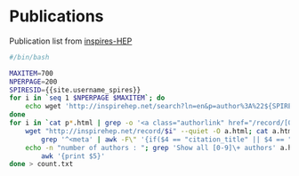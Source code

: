 # Publications
Publication list from [inspires-HEP](http://inspirehep.net/search?ln=en&p=author%3A%22{{site.username_spires}}%22+AND+collection%3Aciteable&rg=300&jrec=1)

```bash
#/bin/bash

MAXITEM=700
NPERPAGE=200
SPIRESID={{site.username_spires}}
for i in `seq 1 $NPERPAGE $MAXITEM`; do
    echo wget 'http://inspirehep.net/search?ln=en&p=author%3A%22${SPIRESID}%22+AND+collection%3Aciteable&rg=${NPERPAGE}&jrec=1' -O p${i}.html
done
for i in `cat p*.html | grep -o '<a class="authorlink" href="/record/[0-9]\+"><i> et al.</i></a>' | grep -o '[0-9]\+'`; do
    wget "http://inspirehep.net/record/$i" --quiet -O a.html; cat a.html | \
        grep '^<meta' | awk -F\" '{if($4 == "citation_title" || $4 == "citation_doi" || $4 == "citation_publication_date")print $2}';
    echo -n "number of authors : "; grep 'Show all [0-9]\+ authors' a.html | \
        awk '{print $5}'
done > count.txt
```

